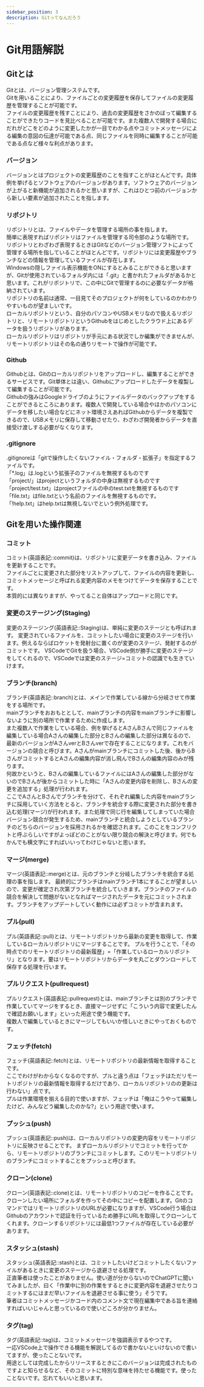 ```yaml
---
sidebar_position: 3
description: Gitってなんだろう
---
```


# Git用語解説
## Gitとは
Gitとは、バージョン管理システムです。  
Gitを用いることにより、ファイルごとの変更履歴を保存してファイルの変更履歴を管理することが可能です。  
ファイルの変更履歴を残すことにより、過去の変更履歴をさかのぼって編集することができたりコードを見比べることが可能です。また複数人で開発する場合にだれがどこをどのように変更したかが一目でわかる点やコミットメッセージによる編集の意図の伝達が可能である点、同じファイルを同時に編集することが可能である点など様々な利点があります。

### バージョン

バージョンとはプロジェクトの変更履歴のことを指すことがほとんどです。具体例を挙げるとソフトウェアのバージョンがあります。ソフトウェアのバージョンが上がると新機能が追加されるかと思いますが、これはひとつ前のバージョンから新しい要素が追加されたことを指します。

### リポジトリ

リポジトリとは、ファイルやデータを管理する場所の事を指します。  
簡単に表現すればリポジトリはファイルを管理する司令部のような場所です。  
リポジトリとわざわざ表現するときはGitなどのバージョン管理ソフトによって管理する場所を指していることがほとんどです。リポジトリには変更履歴やブランチなどの情報を管理しているファイルが存在します。  
Windowsの隠しファイル表示機能をONにするとみることができると思いますが、Gitが使用されているフォルダ内には「.git」と書かれたフォルダがあるかと思います。これがリポジトリで、この中にGitで管理するのに必要なデータが格納されています。  
リポジトリの名前は通常、一目見てそのプロジェクトが何をしているのかわかりやすいものが望ましいです。  
ローカルリポジトリという、自分のパソコンやUSBメモリなので扱えるリポジトリと、リモートリポジトリというGithubをはじめとしたクラウド上にあるデータを扱うリポジトリがあります。  
ローカルリポジトリはリポジトリが手元にある状況でしか編集ができませんが、リモートリポジトリはその名の通りリモートで操作が可能です。

### Github

Githubとは、Gitのローカルリポジトリをアップロードし、編集することができるサービスです。Git単体とは違い、Githubにアップロードしたデータを複製して編集することが可能です。  
Githubの強みはGoogleドライブのようにファイルデータのバックアップをすることができるところにあります。複数人で開発している場合やほかのパソコンにデータを移したい場合などにネット環境さえあればGithubからデータを複製できるので、USBメモリに保存して移動させたり、わざわざ開発者からデータを直接受け渡しする必要がなくなります。

### .gitignore

.gitignoreは「gitで操作したくないファイル・フォルダ・拡張子」を指定するファイルです。  
「\*.log」は.logという拡張子のファイルを無視するものです  
「project/」はprojectというフォルダの中身は無視するものです  
「project/test.txt」はprojectファイルの中のtest.txtを無視するものです 「file.txt」はfile.txtという名前のファイルを無視するものです。  
「!help.txt」はhelp.txtは無視しないでという例外処理です。  

Gitを用いた操作関連
-----------

### コミット

コミット(英語表記::commit)は、リポジトリに変更データを書き込み、ファイルを更新することです。  
ファイルごとに変更された部分をリストアップして、ファイルの内容を更新し、コミットメッセージと呼ばれる変更内容のメモをつけてデータを保存することです。  
本質的には異なりますが、やってること自体はアップロードと同じです。

### 変更のステージング(Staging)

変更のステージング(英語表記::Staging)は、単純に変更のステージとも呼ばれます。 変更されているファイルを、コミットしたい場合に変更のステージを行います。例えるならばロケットを発射台に置くのが変更のステージ、発射するのがコミットです。 VSCodeでGitを扱う場合、VSCode側が勝手に変更のステージをしてくれるので、VSCodeでは変更のステージ=コミットの認識でも生きていけます。

### ブランチ(branch)

ブランチ(英語表記::branch)とは、メインで作業している線から分岐させて作業をする場所です。  
mainブランチをおおもととして、mainブランチの内容をmainブランチに影響しないように別の場所で作業するために作成します。  
また複数人で作業をしている場合、例を挙げるとAさんBさんで同じファイルを編集している場合Aさんの編集した部分とBさんの編集した部分は異なるので、最新のバージョンがAさんverとBさんverで存在することになります。これをバージョンの競合と呼びます。Aさんがmainブランチにコミットした後、後からBさんがコミットするとAさんの編集内容が消し飛んでBさんの編集内容のみが残ります。  
何故かというと、Bさんの編集しているファイルにはAさんの編集した部分がないのでBさんが後からコミットした時に「Aさんの変更内容を削除し、Bさんの変更を追加する」処理が行われます。  
ここでAさんとBさんでブランチを分けて、それぞれ編集した内容をmainブランチに採用していく方法をとると、ブランチを統合する際に変更された部分を書き込む処理(マージ)が行われます。また処理で同じ行を編集してしまっていた場合バージョン競合が発生するため、mainブランチと統合しようとしているブランチのどちらのバージョンを採用されるかを確認されます。このことをコンフリクトと呼ぶらしいですがよっぽどのことがない限り競合の解決と呼びます。何でもかんでも横文字にすればいいってわけじゃないと思います。

### マージ(merge)

マージ(英語表記::merge)とは、元のブランチと分岐したブランチを統合する処理の事を指します。 最終的にブランチはmainブランチ1本にすることが望ましいので、変更が確定され次第ブランチを統合していきます。ブランチのファイルの競合を解決して問題がないとなればマージされたデータを元にコミットされます。ブランチをアップデートしていく動作には必ずコミットが含まれます。

### プル(pull)

プル(英語表記::pull)とは、リモートリポジトリから最新の変更を取得して、作業しているローカルリポジトリにマージすることです。 プルを行うことで、「その時点でのリモートリポジトリの最新履歴」=「作業しているローカルリポジトリ」となります。要はリモートリポジトリからデータを丸ごとダウンロードして保存する処理を行います。

### プルリクエスト(pullrequest)

プルリクエスト(英語表記::pullrequest)とは、mainブランチとは別のブランチで作業していてマージをするとき、直接マージせずに「こういう内容で変更したんで確認お願いします」といった用途で使う機能です。  
複数人で編集しているときにマージしてもいいか怪しいときにやっておくものです。

### フェッチ(fetch)

フェッチ(英語表記::fetch)とは、リモートリポジトリの最新情報を取得することです。  
ここでわけがわからなくなるのですが、プルと違う点は「フェッチはただリモートリポジトリの最新情報を取得するだけであり、ローカルリポジトリのの更新は行わない」点です。  
プルは作業環境を揃える目的で使いますが、フェッチは「俺はこうやって編集したけど、みんなどう編集したのかな?」という用途で使います。

### プッシュ(push)

プッシュ(英語表記::push)は、ローカルリポジトリの変更内容をリモートリポジトリに反映させることです。 まずローカルリポジトリでコミットを行ってから、リモートリポジトリのブランチにコミットします。このリモートリポジトリのブランチにコミットすることをプッシュと呼びます。

### クローン(clone)

クローン(英語表記::clone)とは、リモートリポジトリのコピーを作ることです。  
クローンしたい場所にフォルダを作ってその中にコピーを配置します。GitのコマンドではリモートリポジトリのURLが必要になりますが、VSCode行う場合はGithubのアカウントで認証を行っているため勝手にURLを取得してクローンしてくれます。クローンするリポジトリには最低1つファイルが存在している必要があります。

### スタッシュ(stash)

スタッシュ(英語表記::stash)とは、コミットしたいけどコミットしたくないファイルがあるときに変更のステージから退避させる処理です。  
正直筆者は使ったことがありません。使い道が分からないのでChatGPTに聞いてみましたが、曰く「作業中に別の作業をするときに変更内容を退避させたりコミットするにはまだ早いファイルを退避させる事に使う」そうです。  
筆者はコミットメッセージかコード内のコメント文で現在編集中である旨を連絡すればいいじゃんと思っているので使いどころが分かりません。

### タグ(tag)

タグ(英語表記::tag)は、コミットメッセージを強調表示するやつです。  
一応VSCode上で操作できる機能を解説してるので書かないといけないので書いてますが、使ったことないです。  
用途としては完成したからリリースするときにこのバージョンは完成されたものですよと知らせるなど、そのコミットに特別な意味を持たせる機能です。使ったことないです。忘れてもいいと思います。